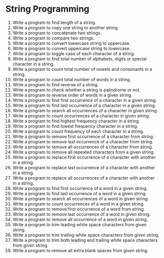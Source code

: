 # String Programming

1. Write a program to find length of a string.
2. Write a program to copy one string to another string.
3. Write a program to concatenate two strings.
4. Write a program to compare two strings.
5. Write a program to convert lowercase string to uppercase.
6. Write a program to convert uppercase string to lowercase.
7. Write a program to toggle case of each character of a string.
8. Write a program to find total number of alphabets, digits or special character in a string.
9. Write a program to count total number of vowels and consonants in a string.
10. Write a program to count total number of words in a string.
11. Write a program to find reverse of a string.
12. Write a program to check whether a string is palindrome or not.
13. Write a program to reverse order of words in a given string.
14. Write a program to find first occurrence of a character in a given string.
15. Write a program to find last occurrence of a character in a given string.
16. Write a program to search all occurrences of a character in given string.
17. Write a program to count occurrences of a character in given string.
18. Write a program to find highest frequency character in a string.
19. Write a program to find lowest frequency character in a string.
20. Write a program to count frequency of each character in a string.
21. Write a program to remove first occurrence of a character from string.
22. Write a program to remove last occurrence of a character from string.
23. Write a program to remove all occurrences of a character from string.
24. Write a program to remove all repeated characters from a given string.
25. Write a program to replace first occurrence of a character with another in a string.
26. Write a program to replace last occurrence of a character with another in a string.
27. Write a program to replace all occurrences of a character with another in a string.
28. Write a program to find first occurrence of a word in a given string.
29. Write a program to find last occurrence of a word in a given string.
30. Write a program to search all occurrences of a word in given string.
31. Write a program to count occurrences of a word in a given string.
32. Write a program to remove first occurrence of a word from string.
33. Write a program to remove last occurrence of a word in given string.
34. Write a program to remove all occurrence of a word in given string.
35. Write a program to trim leading white space characters from given string.
36. Write a program to trim trailing white space characters from given string.
37. Write a program to trim both leading and trailing white space characters from given string.
38. Write a program to remove all extra blank spaces from given string.